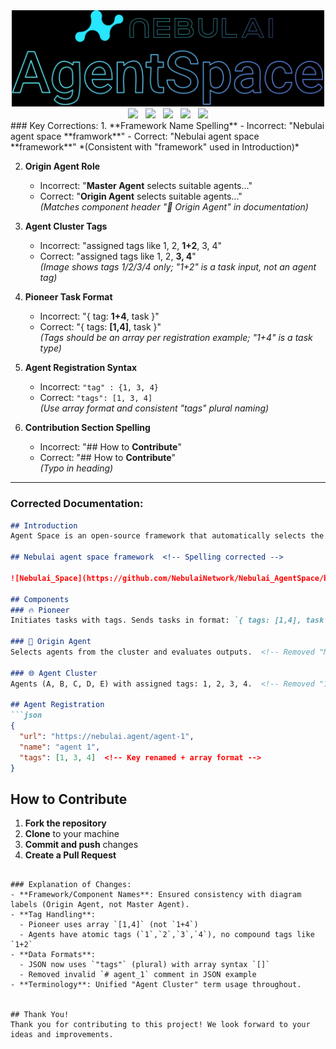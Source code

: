 <div align="center">
  <img src="https://github.com/NebulaiNetwork/Nebulai_AgentSpace/blob/main/img/banner.png" width="500"/> 
  
<br>
<a href="https://nebulai.network"><img src="https://img.shields.io/badge/Website-nebulai.network-27E6FF?style=plastic&logo=googlechrome&logoColor=white" /></a> &nbsp;
<a href="https://twitter.com/NebulaiHQ"><img src="https://img.shields.io/twitter/follow/NebulaiHQ"></a> &nbsp
<a href="https://t.me/Nebulai_HQ"><img src="https://img.shields.io/badge/Telegram-Nebulai_HQ-27E6FF?style=plastic&logo=telegram&logoColor=white" /></a>
&nbsp;
<a href="https://discord.gg/kyVHRQSFyg"><img src="https://img.shields.io/discord/1359770110310744156?color=27E6FF&label=Discord&logo=discord&logoColor=white&style=plastic" /></a>
&nbsp;
<a href="https://docs.nebulai.network"><img src="https://img.shields.io/badge/Gitbook-Read_Docs-27E6FF?style=plastic&logo=gitbook&logoColor=white" /></a>
<br>
</div>
### Key Corrections:
1. **Framework Name Spelling**  
   - Incorrect: "Nebulai agent space **framwork**"  
   - Correct: "Nebulai agent space **framework**"  
   *(Consistent with "framework" used in Introduction)*

2. **Origin Agent Role**  
   - Incorrect: "**Master Agent** selects suitable agents..."  
   - Correct: "**Origin Agent** selects suitable agents..."  
   *(Matches component header "🚀 Origin Agent" in documentation)*

3. **Agent Cluster Tags**  
   - Incorrect: "assigned tags like 1, 2, **1+2**, 3, 4"  
   - Correct: "assigned tags like 1, 2, **3, 4**"  
   *(Image shows tags 1/2/3/4 only; "1+2" is a task input, not an agent tag)*

4. **Pioneer Task Format**  
   - Incorrect: "{ tag: **1+4**, task }"  
   - Correct: "{ tags: **[1,4]**, task }"  
   *(Tags should be an array per registration example; "1+4" is a task type)*

5. **Agent Registration Syntax**  
   - Incorrect: `"tag" : {1, 3, 4}`  
   - Correct: `"tags": [1, 3, 4]`  
   *(Use array format and consistent "tags" plural naming)*

6. **Contribution Section Spelling**  
   - Incorrect: "## How to **Contribute**"  
   - Correct: "## How to **Contribute**"  
   *(Typo in heading)*

---

### Corrected Documentation:
```markdown
## Introduction
Agent Space is an open-source framework that automatically selects the appropriate agent based on task requirements, executes the task, evaluates the results, and returns the result.

## Nebulai agent space framework  <!-- Spelling corrected -->

![Nebulai_Space](https://github.com/NebulaiNetwork/Nebulai_AgentSpace/blob/main/img/Nebulai_Space.png)

## Components
### 🔥 Pioneer  
Initiates tasks with tags. Sends tasks in format: `{ tags: [1,4], task }`  <!-- Format standardized -->

### 🚀 Origin Agent
Selects agents from the cluster and evaluates outputs.  <!-- Removed "Master Agent" reference -->

### 🌐 Agent Cluster
Agents (A, B, C, D, E) with assigned tags: 1, 2, 3, 4.  <!-- Removed "1+2" tag -->

## Agent Registration
```json
{
  "url": "https://nebulai.agent/agent-1",
  "name": "agent 1",
  "tags": [1, 3, 4]  <!-- Key renamed + array format -->
}
```

## How to Contribute  <!-- Spelling corrected -->
1. **Fork the repository**
2. **Clone** to your machine
3. **Commit and push** changes
4. **Create a Pull Request**
```

### Explanation of Changes:
- **Framework/Component Names**: Ensured consistency with diagram labels (Origin Agent, not Master Agent).  
- **Tag Handling**:  
  - Pioneer uses array `[1,4]` (not `1+4`)  
  - Agents have atomic tags (`1`,`2`,`3`,`4`), no compound tags like `1+2`  
- **Data Formats**:  
  - JSON now uses `"tags"` (plural) with array syntax `[]`  
  - Removed invalid `# agent_1` comment in JSON example  
- **Terminology**: Unified "Agent Cluster" term usage throughout.


## Thank You!
Thank you for contributing to this project! We look forward to your ideas and improvements.
